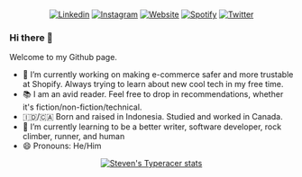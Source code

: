 <p align="center">
  </br>
  <a href="https://linkedin.com/in/steven-steven/"><img src="https://img.shields.io/badge/-steven-1f2041?style=for-the-badge&amp;logo=Linkedin&amp;logoColor=white&amp;link=https://linkedin.com/in/steven-steven/" alt="Linkedin"></a>
  <a href="https://www.instagram.com/s.tev.e.n/"><img src="https://img.shields.io/badge/-st.e.ven-4B3F72?style=for-the-badge&amp;logo=Instagram&amp;logoColor=white&amp;link=https://www.instagram.com/s.tev.e.n/" alt="Instagram"></a>
  <a href="https://stevenwhat.me/"><img src="https://img.shields.io/badge/-stevenwhat.me-FFC857?style=for-the-badge&amp;logo=GoogleChrome&amp;logoColor=black&amp;link=https://stevenwhat.me/" alt="Website"></a>
  <a href="https://open.spotify.com/user/stevensorryindo"><img src="https://img.shields.io/badge/-stevensorryindo-119DA4?style=for-the-badge&amp;logo=Spotify&amp;logoColor=white&amp;link=https://open.spotify.com/user/stevensorryindo" alt="Spotify"></a>
  <a href="https://twitter.com/stevensteven_29"><img src="https://img.shields.io/badge/-stevensteven_29-19647E?style=for-the-badge&amp;logo=Twitter&amp;logoColor=white&amp;link=https://twitter.com/stevensteven_29" alt="Twitter"></a>
</p>
  
### Hi there 👋

Welcome to my Github page.

- 🔭 I’m currently working on making e-commerce safer and more trustable at Shopify. Always trying to learn about new cool tech in my free time.
- 📚 I am an avid reader. Feel free to drop in recommendations, whether it's fiction/non-fiction/technical.
- 🇮🇩/🇨🇦 Born and raised in Indonesia. Studied and worked in Canada.
- 🌱 I’m currently learning to be a better writer, software developer, rock climber, runner, and human
- 😄 Pronouns: He/Him

<p align="center">
  <a href="https://github.com/steven-steven/typeracer-readme-stats">
    <img alt="Steven's Typeracer stats" align="center" src="https://typeracer-readme-stats.vercel.app/api?username=juninight29&hide=wpm&show_icons=true&theme=radical&border_color=FF5C39&custom_title=Steven's%20Typeracer%20Stats" />
  </a>
</p>

<!--
**steven-steven/steven-steven** is a ✨ _special_ ✨ repository because its `README.md` (this file) appears on your GitHub profile.

Here are some ideas to get you started:

- 🔭 I’m currently working on ...
- 🌱 I’m currently learning ...
- 👯 I’m looking to collaborate on ...
- 🤔 I’m looking for help with ...
- 💬 Ask me about ...
- 📫 How to reach me: ...
- 😄 Pronouns: ...
- ⚡ Fun fact: ...
-->
